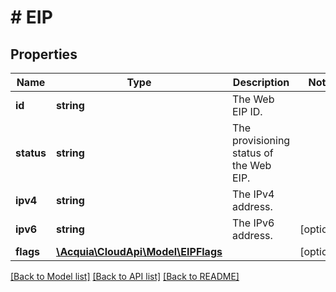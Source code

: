 # # EIP

## Properties

Name | Type | Description | Notes
------------ | ------------- | ------------- | -------------
**id** | **string** | The Web EIP ID. |
**status** | **string** | The provisioning status of the Web EIP. |
**ipv4** | **string** | The IPv4 address. |
**ipv6** | **string** | The IPv6 address. | [optional]
**flags** | [**\Acquia\CloudApi\Model\EIPFlags**](EIPFlags.md) |  | [optional]

[[Back to Model list]](../../README.md#models) [[Back to API list]](../../README.md#endpoints) [[Back to README]](../../README.md)
